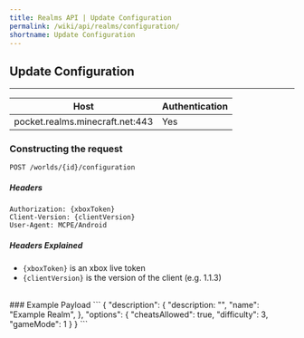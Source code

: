 ```yaml
---
title: Realms API | Update Configuration
permalink: /wiki/api/realms/configuration/
shortname: Update Configuration
---
```

## Update Configuration

---

|Host|Authentication|
|----|--------------|
|pocket.realms.minecraft.net:443|Yes|
  
### Constructing the request
```
POST /worlds/{id}/configuration
```
  
##### Headers
```
Authorization: {xboxToken}
Client-Version: {clientVersion}
User-Agent: MCPE/Android
```
  
##### Headers Explained
* `{xboxToken}` is an xbox live token  
* `{clientVersion}` is the version of the client (e.g. 1.1.3)  
  
<br>
### Example Payload
```
{
    "description": {
        "description: "",
        "name": "Example Realm",
    },
    "options": {
        "cheatsAllowed": true,
        "difficulty": 3,
        "gameMode": 1
    }
}
```
